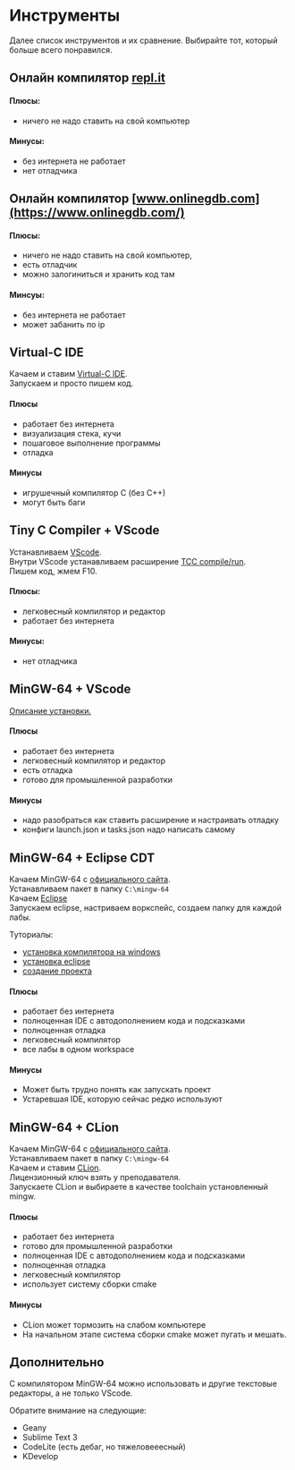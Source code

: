 # Инструменты

Далее список инструментов и их сравнение. Выбирайте тот, который больше всего понравился.

## Онлайн компилятор [repl.it](https://repl.it/)

#### Плюсы: 
- ничего не надо ставить на свой компьютер

#### Минусы: 
- без интернета не работает
- нет отладчика

## Онлайн компилятор [www.onlinegdb.com](https://www.onlinegdb.com/)

#### Плюсы: 
- ничего не надо ставить на свой компьютер,
- есть отладчик
- можно залогиниться и хранить код там

#### Минсуы:
- без интернета не работает
- может забанить по ip

## Virtual-C IDE

Качаем и ставим [Virtual-C IDE](https://sites.google.com/site/virtualcide/).  
Запускаем и просто пишем код.

#### Плюсы
- работает без интернета
- визуализация стека, кучи
- пошаговое выполнение программы
- отладка

#### Минусы
- игрушечный компилятор С (без С++)
- могут быть баги

## Tiny C Compiler + VScode

Устанавливаем [VScode](https://code.visualstudio.com/).  
Внутри VScode устанавливаем расширение [TCC compile/run](https://marketplace.visualstudio.com/items?itemName=TuyMove.tcc-compiler).  
Пишем код, жмем F10.

#### Плюсы:
- легковесный компилятор и редактор
- работает без интернета

#### Минусы:
- нет отладчика

## MinGW-64 + VScode

[Описание установки.](vscode_mingw.md)

#### Плюсы
- работает без интернета
- легковесный компилятор и редактор
- есть отладка
- готово для промышленной разработки

#### Минусы
- надо разобраться как ставить расширение и настраивать отладку
- конфиги launch.json и tasks.json надо написать самому

## MinGW-64 + Eclipse CDT

Качаем MinGW-64 с [официального сайта](https://sourceforge.net/projects/mingw-w64/).  
Устанавливаем пакет в папку `C:\mingw-64`  
Качаем [Eclipse](http://www.eclipse.org/downloads/packages/release/photon/r/eclipse-ide-cc-developers)  
Запускаем eclipse, настриваем воркспейс, создаем папку для каждой лабы.  

Туториалы:
- [установка компилятора на windows](https://www.coursera.org/lecture/c-plus-plus-white/ustanovka-kompiliatora-na-windows-1Gn0y)
- [установка eclipse](https://www.coursera.org/lecture/c-plus-plus-white/ustanovka-eclipse-na-windows-2g3LN)
- [создание проекта](https://www.coursera.org/lecture/c-plus-plus-white/sozdaniie-proiekta-v-eclipse-w9ane)

#### Плюсы
- работает без интернета
- полноценная IDE с автодополнением кода и подсказками
- полноценная отладка
- легковесный компилятор
- все лабы в одном workspace

#### Минусы
- Может быть трудно понять как запускать проект
- Устаревшая IDE, которую сейчас редко используют

## MinGW-64 + CLion

Качаем MinGW-64 с [официального сайта](https://sourceforge.net/projects/mingw-w64/).  
Устанавливаем пакет в папку `C:\mingw-64`  
Качаем и ставим [CLion](https://www.jetbrains.com/clion/).  
Лицензионный ключ взять у преподавателя.  
Запускаете CLion и выбираете в качестве toolchain установленный mingw.

#### Плюсы
- работает без интернета
- готово для промышленной разработки
- полноценная IDE с автодополнением кода и подсказками
- полноценная отладка
- легковесный компилятор
- использует систему сборки cmake

#### Минусы
- CLion может тормозить на слабом компьютере
- На начальном этапе система сборки cmake может пугать и мешать.

## Дополнительно

С компилятором MinGW-64 можно использовать и другие текстовые редакторы, а не только VScode.

Обратите внимание на следующие:
- Geany
- Sublime Text 3
- CodeLite (есть дебаг, но тяжеловееесный)
- KDevelop
